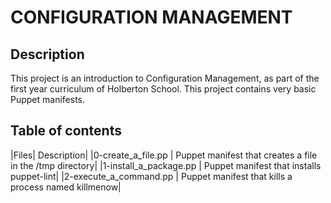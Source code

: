# CONFIGURATION MANAGEMENT

## Description

This project is an introduction to Configuration Management, as part of the first year curriculum of Holberton School. This project contains very basic Puppet manifests.

## Table of contents
|Files|	Description|
|0-create_a_file.pp	| Puppet manifest that creates a file in the /tmp directory|
|1-install_a_package.pp	| Puppet manifest that installs puppet-lint|
|2-execute_a_command.pp	| Puppet manifest that kills a process named killmenow|
